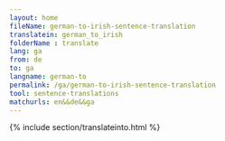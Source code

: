 ```yaml
---
layout: home
fileName: german-to-irish-sentence-translation
translatein: german_to_irish
folderName : translate
lang: ga
from: de
to: ga
langname: german-to
permalink: /ga/german-to-irish-sentence-translation
tool: sentence-translations
matchurls: en&&de&&ga
---
```

{% include section/translateinto.html %}
